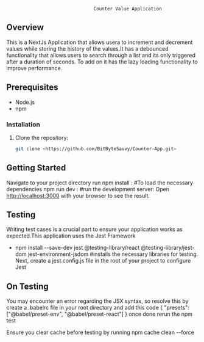                                     Counter Value Application

## Overview
This is a NextJs Application that allows usera to increment and decrement values while storing the history of the values.It has a debounced functionality that allows users to search through a list and its only triggered after a duration of seconds. To add on it has the lazy loading functionality to improve performance.

## Prerequisites
- Node.js
- npm
### Installation
1. Clone the repository:
   ```bash
   git clone <https://github.com/BitByteSavvy/Counter-App.git>


## Getting Started
Navigate to your project directory
run npm install : #To load the necessary dependencies
npm run dev : #run the development server:
Open [http://localhost:3000](http://localhost:3000) with your browser to see the result.

## Testing
Writing test cases is a crucial part to ensure your application works as expected.This application uses the Jest Framework
* npm install --save-dev jest @testing-library/react @testing-library/jest-dom jest-environment-jsdom #installs the necessary libraries for testing.
Next, create a jest.config.js file in the root of your project to configure Jest

## On Testing
You may encounter an error regarding the JSX syntax, so resolve this by create a .babelrc file in your root directory and add this code 
{
    "presets": ["@babel/preset-env", "@babel/preset-react"]
}
once done rerun the npm test

Ensure you clear cache before testing by running npm cache clean --force






